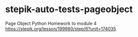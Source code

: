 # stepik-auto-tests-pageobject
Page Object Python
Homework to module 4 https://stepik.org/lesson/199980/step/6?unit=174035

